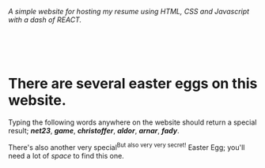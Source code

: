 <i>A simple website for hosting my resume using HTML, CSS and Javascript with a dash of REACT.</i>

<br><br><br><h1>There are several easter eggs on this website.</h1>

Typing the following words anywhere on the website should return a special result;
<b><i>net23</i></b>, <b><i>game</i></b>, <b><i>christoffer</i></b>, <b><i>aldor</i></b>, <b><i>arnar</i></b>, <b><i>fady</i></b>.

There's also another very special<sup>But also very very secret!</sup> Easter Egg; you'll need a lot of <i>space</i> to find this one.
